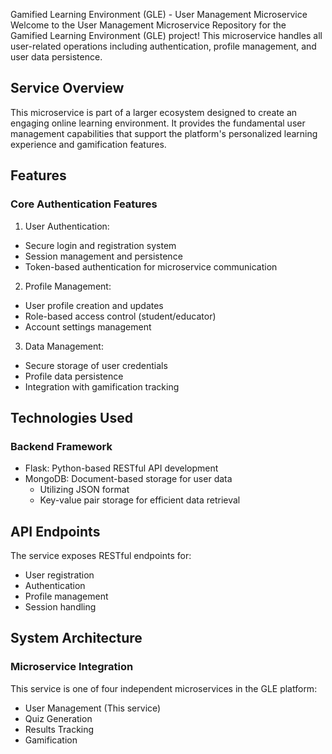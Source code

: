 Gamified Learning Environment (GLE) - User Management Microservice
Welcome to the User Management Microservice Repository for the Gamified Learning Environment (GLE) project! This microservice handles all user-related operations including authentication, profile management, and user data persistence.

## Service Overview
This microservice is part of a larger ecosystem designed to create an engaging online learning environment. It provides the fundamental user management capabilities that support the platform's personalized learning experience and gamification features.

## Features
### Core Authentication Features
1. User Authentication:
  - Secure login and registration system
  - Session management and persistence
  - Token-based authentication for microservice communication


2. Profile Management:
  - User profile creation and updates
  - Role-based access control (student/educator)
  - Account settings management


3. Data Management:

  - Secure storage of user credentials
  - Profile data persistence
  - Integration with gamification tracking

## Technologies Used
### Backend Framework
- Flask: Python-based RESTful API development
- MongoDB: Document-based storage for user data
  - Utilizing JSON format
  - Key-value pair storage for efficient data retrieval


## API Endpoints
The service exposes RESTful endpoints for:
- User registration
- Authentication
- Profile management
- Session handling

## System Architecture
### Microservice Integration
This service is one of four independent microservices in the GLE platform:
- User Management (This service)
- Quiz Generation
- Results Tracking
- Gamification
